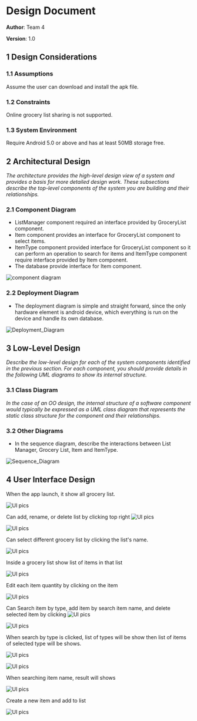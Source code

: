 # Design Document

**Author**: Team 4

**Version**: 1.0

## 1 Design Considerations

### 1.1 Assumptions

Assume the user can download and install the apk file.

### 1.2 Constraints

Online grocery list sharing is not supported.

### 1.3 System Environment

Require Android 5.0 or above and has at least 50MB storage free.

## 2 Architectural Design

*The architecture provides the high-level design view of a system and provides a basis for more detailed design work. These subsections describe the top-level components of the system you are building and their relationships.*

### 2.1 Component Diagram

- ListManager component required an interface provided by GroceryList component.
- Item component provides an interface for GroceryList component to select items.
- ItemType component provided interface for GroceryList component so it can perform an operation to search for items and ItemType component require interface provided by Item component.
- The database provide interface for Item component.

![component diagram](Component_diagram/cd1.png)

### 2.2 Deployment Diagram

- The deployment diagram is simple and straight forward, since the only hardware element is android device, which everything is run on the device and handle its own database.

![Deployment_Diagram](design_diagram/DEP_diagram.png)


## 3 Low-Level Design

*Describe the low-level design for each of the system components identified in the previous section. For each component, you should provide details in the following UML diagrams to show its internal structure.*

### 3.1 Class Diagram

*In the case of an OO design, the internal structure of a software component would typically be expressed as a UML class diagram that represents the static class structure for the component and their relationships.*

### 3.2 Other Diagrams

- In the sequence diagram, describe the interactions between List Manager, Grocery List, Item and ItemType.

![Sequence_Diagram](design_diagram/SEQ_diagram.png)

## 4 User Interface Design

When the app launch, it show all grocery list.

![UI pics](UI_design-pics/6-Screen1.png)

Can add, rename, or delete list by clicking top right ![UI pics](UI_design-pics/menu_action_icon.png)

![UI pics](UI_design-pics/3-Screen10.png)

Can select different grocery list by clicking the list's name.

![UI pics](UI_design-pics/1-Screen1.png)

Inside a grocery list show list of items in that list

![UI pics](UI_design-pics/10-Screen3.png)

Edit each item quantity by clicking on the item

![UI pics](UI_design-pics/7-Screen8.png)

Can Search item by type, add item by search item name, and delete selected item by clicking ![UI pics](UI_design-pics/menu_action_icon.png)

![UI pics](UI_design-pics/9-Screen1.png)

When search by type is clicked, list of types will be show then list of items of selected type will be shows.

![UI pics](UI_design-pics/2-Screen6.png)

![UI pics](UI_design-pics/5-Screen7.png)

When searching item name, result will shows

![UI pics](UI_design-pics/8-Screen4.png)

Create a new item and add to list

![UI pics](UI_design-pics/3-Screen9.png)
